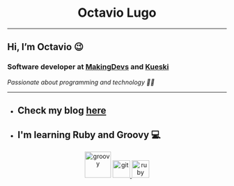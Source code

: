 
<h1 align="center">Octavio Lugo</h1>

---

## Hi, I’m Octavio 😉

### Software developer at [MakingDevs](http://makingdevs.com) and [Kueski](https://kueski.com/)

_Passionate about programming and technology 👨‍💻_

---


+ ## Check my blog [here](https://octaviolugocamacho.github.io/)

+ ## I'm learning Ruby and Groovy 💻

<p align="center"> 
  <a href="https://groovy-lang.org/" target="_blank" rel="noreferrer"> <img src="https://www.vectorlogo.zone/logos/groovy-lang/groovy-lang-icon.svg"    alt="groovy" width="60" height="60"/></a> 
  <a href="https://git-scm.com/" target="_blank" rel="noreferrer"> <img src="https://www.vectorlogo.zone/logos/git-scm/git-scm-icon.svg" alt="git" width="40" height="40"/> </a> 
  <a href="https://www.ruby-lang.org/en/" target="_blank" rel="noreferrer"> <img src="https://www.vectorlogo.zone/logos/ruby-lang/ruby-lang-icon.svg" alt="ruby" width="40" height="40"/></a>
</p>
